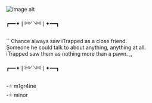 ![image alt](https://media.discordapp.net/attachments/949535910956007425/1414116927135289384/image.png?ex=68be6684&is=68bd1504&hm=7815223b0257aed43d7e60506f4ecb83f59fef2f480cdd31b6bbbde1e74a5d03&=&format=webp&quality=lossless)
                
   ┏━━✦❘༻༺❘✦━━┓ 
             


 `` Chance always saw iTrapped as a close friend.     
       Someone he could talk to about anything, anything at all.       
  iTrapped saw them as nothing more than a pawn. ,,

  ┏━━✦❘༻༺❘✦━━┓

 -⭐ m1gr4ine   
 -⭐ minor
